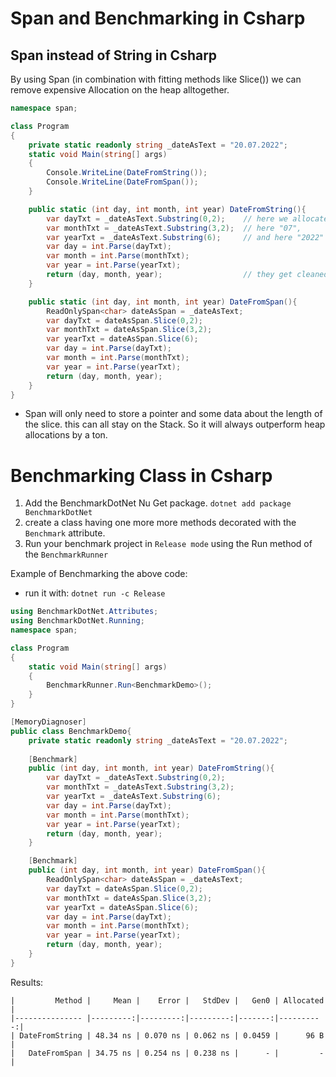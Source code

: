 # Span and Benchmarking in Csharp

## Span instead of String in Csharp
By using Span (in combination with fitting methods like Slice()) we can remove expensive Allocation on the heap alltogether.

```cs
namespace span;

class Program
{
    private static readonly string _dateAsText = "20.07.2022";
    static void Main(string[] args)
    {
        Console.WriteLine(DateFromString());
        Console.WriteLine(DateFromSpan());
    }

    public static (int day, int month, int year) DateFromString(){
        var dayTxt = _dateAsText.Substring(0,2);    // here we allocate "20",
        var monthTxt = _dateAsText.Substring(3,2);  // here "07",
        var yearTxt = _dateAsText.Substring(6);     // and here "2022" on the heap.
        var day = int.Parse(dayTxt);
        var month = int.Parse(monthTxt);
        var year = int.Parse(yearTxt);
        return (day, month, year);                  // they get cleaned when leaving scope.
    }

    public static (int day, int month, int year) DateFromSpan(){
        ReadOnlySpan<char> dateAsSpan = _dateAsText;
        var dayTxt = dateAsSpan.Slice(0,2);
        var monthTxt = dateAsSpan.Slice(3,2);
        var yearTxt = dateAsSpan.Slice(6);
        var day = int.Parse(dayTxt);
        var month = int.Parse(monthTxt);
        var year = int.Parse(yearTxt);
        return (day, month, year);
    }
}
```
- Span will only need to store a pointer and some data about the length of the slice. this can all stay on the Stack. So it will always outperform heap allocations by a ton.

# Benchmarking Class in Csharp
1. Add the BenchmarkDotNet Nu Get package. `dotnet add package BenchmarkDotNet`
2. create a class having one more more methods decorated with the `Benchmark` attribute.
3. Run your benchmark project in `Release mode` using the Run method of the `BenchmarkRunner`

Example of Benchmarking the above code:
- run it with: `dotnet run -c Release`

```cs
using BenchmarkDotNet.Attributes;
using BenchmarkDotNet.Running;
namespace span;

class Program
{
    static void Main(string[] args)
    {
        BenchmarkRunner.Run<BenchmarkDemo>();
    }
}

[MemoryDiagnoser]
public class BenchmarkDemo{
    private static readonly string _dateAsText = "20.07.2022";
    
    [Benchmark]
    public (int day, int month, int year) DateFromString(){
        var dayTxt = _dateAsText.Substring(0,2);
        var monthTxt = _dateAsText.Substring(3,2);
        var yearTxt = _dateAsText.Substring(6);
        var day = int.Parse(dayTxt);
        var month = int.Parse(monthTxt);
        var year = int.Parse(yearTxt);
        return (day, month, year);
    }

    [Benchmark]
    public (int day, int month, int year) DateFromSpan(){
        ReadOnlySpan<char> dateAsSpan = _dateAsText;
        var dayTxt = dateAsSpan.Slice(0,2);
        var monthTxt = dateAsSpan.Slice(3,2);
        var yearTxt = dateAsSpan.Slice(6);
        var day = int.Parse(dayTxt);
        var month = int.Parse(monthTxt);
        var year = int.Parse(yearTxt);
        return (day, month, year);
    }
}
```

Results:
```
|         Method |     Mean |    Error |   StdDev |   Gen0 | Allocated |
|--------------- |---------:|---------:|---------:|-------:|----------:|
| DateFromString | 48.34 ns | 0.070 ns | 0.062 ns | 0.0459 |      96 B |
|   DateFromSpan | 34.75 ns | 0.254 ns | 0.238 ns |      - |         - |
```
